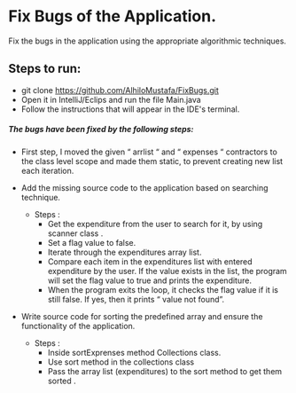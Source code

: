 # Fix Bugs of the Application.
Fix the bugs in the application using the appropriate algorithmic techniques.
## Steps to run:
* git clone https://github.com/AlhiloMustafa/FixBugs.git
* Open it in IntelliJ/Eclips and run the file Main.java
* Follow the instructions that will appear in the IDE's terminal.


##### The bugs have been fixed by the following steps:

* First step, I moved the given “ arrlist “ and “ expenses “ contractors to the class level scope and made them static, to prevent creating new list each iteration.

* Add the missing source code to the application based on searching technique.
    - Steps :
        - Get the expenditure from the user to search for it, by using scanner class . 
        - Set a flag value to false. 
        - Iterate through the expenditures array list.
        - Compare each item in the expenditures list with entered expenditure by the user. If the value exists in the list, the program will set the flag value to true and prints the expenditure.
        - When the program exits the loop, it checks the flag value if it is still false. If yes, then it prints “ value not found”. 

* Write source code for sorting the predefined array and ensure the functionality of the application.
    - Steps :  
        - Inside sortExprenses method Collections class. 
        - Use sort method in the collections class
        - Pass the array list (expenditures) to the sort method to get them sorted .

